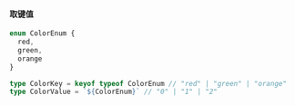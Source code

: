 #### 取键值

```typescript
enum ColorEnum {
  red,
  green,
  orange
}
```

```typescript
type ColorKey = keyof typeof ColorEnum // "red" | "green" | "orange"
type ColorValue = `${ColorEnum}` // "0" | "1" | "2"
```